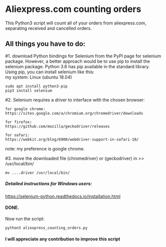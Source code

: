 # Aliexpress.com counting orders
This Python3 script will count all of your orders from aliexpress.com, separating received and cancelled orders.


## All things you have to do:
#1. download Python bindings for Selenium from the PyPI page for selenium package. However, a better approach would be to use pip to install the selenium package. Python 3.6 has pip available in the standard library. Using pip, you can install selenium like this:   
my system: Linux (ubuntu 18.04)

    sudo apt install python3-pip
    pip3 install selenium

#2. Selenium requires a driver to interface with the chosen browser:

	for google chrome:
	https://sites.google.com/a/chromium.org/chromedriver/downloads

	for firefox:
	https://github.com/mozilla/geckodriver/releases

	for safari:
	https://webkit.org/blog/6900/webdriver-support-in-safari-10/

note: my preference is google chrome.

#3. move the downloaded file (chromedriver) or (geckodriver) in >> /usr/local/bin/

	mv ....driver /usr/local/bin/

##### Detailed instructions for Windows users:
https://selenium-python.readthedocs.io/installation.html



#### DONE.

Now run the script:

	python3 aliexpress_counting_orders.py


#### I will appreciate any contribution to improve this script
